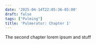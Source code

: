 ```yaml
---
date: '2025-04-14T22:05:36-05:00'
draft: false
tags: ["Pulming"]
title: 'Pulmerator: Chapter 1'
---
```


The second chapter lorem ipsum and stuff
